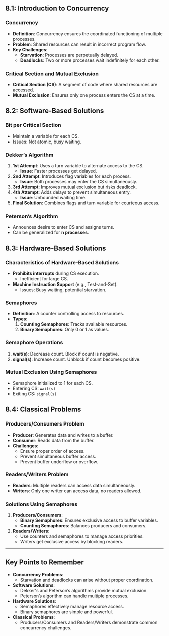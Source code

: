 ## 8.1: Introduction to Concurrency
### Concurrency
- **Definition**: Concurrency ensures the coordinated functioning of multiple processes.
- **Problem**: Shared resources can result in incorrect program flow.
- **Key Challenges**:
  - **Starvation**: Processes are perpetually delayed.
  - **Deadlocks**: Two or more processes wait indefinitely for each other.

### Critical Section and Mutual Exclusion
- **Critical Section (CS)**: A segment of code where shared resources are accessed.
- **Mutual Exclusion**: Ensures only one process enters the CS at a time.

## 8.2: Software-Based Solutions
### Bit per Critical Section
- Maintain a variable for each CS.
- Issues: Not atomic, busy waiting.

### Dekker’s Algorithm
1. **1st Attempt**: Uses a turn variable to alternate access to the CS.
   - **Issue**: Faster processes get delayed.
2. **2nd Attempt**: Introduces flag variables for each process.
   - **Issue**: Both processes may enter the CS simultaneously.
3. **3rd Attempt**: Improves mutual exclusion but risks deadlock.
4. **4th Attempt**: Adds delays to prevent simultaneous entry.
   - **Issue**: Unbounded waiting time.
5. **Final Solution**: Combines flags and turn variable for courteous access.

### Peterson’s Algorithm
- Announces desire to enter CS and assigns turns.
- Can be generalized for **n processes**.

## 8.3: Hardware-Based Solutions
### Characteristics of Hardware-Based Solutions
- **Prohibits interrupts** during CS execution.
  - Inefficient for large CS.
- **Machine Instruction Support** (e.g., Test-and-Set).
  - Issues: Busy waiting, potential starvation.

### Semaphores
- **Definition**: A counter controlling access to resources.
- **Types**:
  1. **Counting Semaphores**: Tracks available resources.
  2. **Binary Semaphores**: Only 0 or 1 as values.

### Semaphore Operations
1. **wait(s)**: Decrease count. Block if count is negative.
2. **signal(s)**: Increase count. Unblock if count becomes positive.

### Mutual Exclusion Using Semaphores
- Semaphore initialized to 1 for each CS.
- Entering CS: `wait(s)`
- Exiting CS: `signal(s)`

## 8.4: Classical Problems
### Producers/Consumers Problem
- **Producer**: Generates data and writes to a buffer.
- **Consumer**: Reads data from the buffer.
- **Challenges**:
  - Ensure proper order of access.
  - Prevent simultaneous buffer access.
  - Prevent buffer underflow or overflow.

### Readers/Writers Problem
- **Readers**: Multiple readers can access data simultaneously.
- **Writers**: Only one writer can access data, no readers allowed.

### Solutions Using Semaphores
1. **Producers/Consumers**:
   - **Binary Semaphores**: Ensures exclusive access to buffer variables.
   - **Counting Semaphores**: Balances producers and consumers.
2. **Readers/Writers**:
   - Use counters and semaphores to manage access priorities.
   - Writers get exclusive access by blocking readers.

---

## Key Points to Remember
- **Concurrency Problems**:
  - Starvation and deadlocks can arise without proper coordination.
- **Software Solutions**:
  - Dekker's and Peterson’s algorithms provide mutual exclusion.
  - Peterson’s algorithm can handle multiple processes.
- **Hardware Solutions**:
  - Semaphores effectively manage resource access.
  - Binary semaphores are simple and powerful.
- **Classical Problems**:
  - Producers/Consumers and Readers/Writers demonstrate common concurrency challenges.